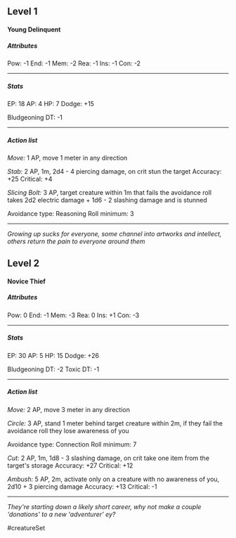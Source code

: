 ## Level 1
#### Young Delinquent

##### Attributes

Pow: -1
End: -1
Mem: -2
Rea: -1
Ins: -1
Con: -2

---
##### Stats

EP: 18
AP: 4
HP: 7
Dodge: +15

Bludgeoning DT: -1

---
##### Action list

*Move:* 1 AP, move 1 meter in any direction

*Stab:* 2 AP, 1m, 2d4 - 4 piercing damage, on crit stun the target
Accuracy: +25
Critical: +4

*Slicing Bolt:* 3 AP, target creature within 1m that fails the avoidance roll takes 2d2 electric damage + 1d6 - 2 slashing damage and is stunned

Avoidance type: Reasoning
Roll minimum: 3

---
*Growing up sucks for everyone, some channel into artworks and intellect, others return the pain to everyone around them*

## Level 2
#### Novice Thief

##### Attributes

Pow: 0
End: -1
Mem: -3
Rea: 0
Ins: +1
Con: -3

---
##### Stats

EP: 30
AP: 5
HP: 15
Dodge: +26

Bludgeoning DT: -2
Toxic DT: -1

---
##### Action list

*Move:* 2 AP, move 3 meter in any direction

*Circle:* 3 AP, stand 1 meter behind target creature within 2m, if they fail the avoidance roll they lose awareness of you

Avoidance type: Connection
Roll minimum: 7

*Cut:* 2 AP, 1m, 1d8 - 3 slashing damage, on crit take one item from the target's storage
Accuracy: +27
Critical: +12

*Ambush:* 5 AP, 2m, activate only on a creature with no awareness of you, 2d10 + 3 piercing damage
Accuracy: +13
Critical: -1

---
*They're starting down a likely short career, why not make a couple 'donations' to a new 'adventurer' ey?*

#creatureSet 
